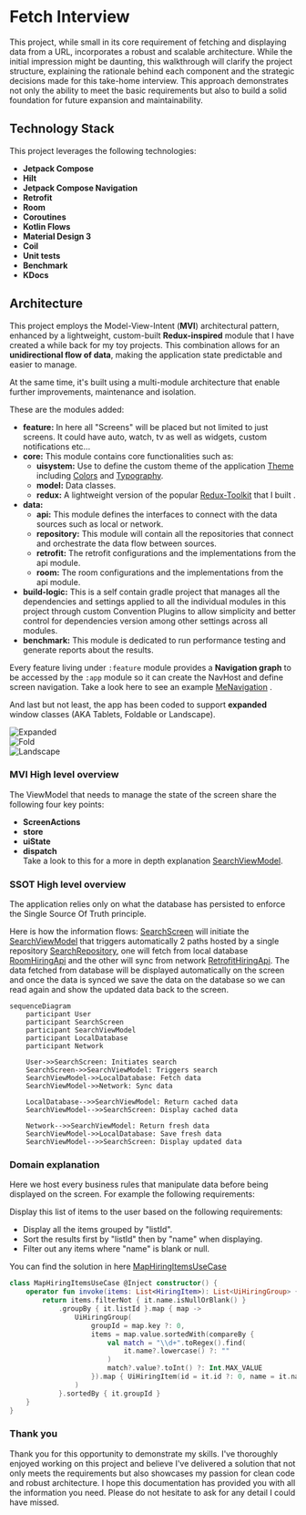 # Fetch Interview
This project, while small in its core requirement of fetching and displaying data from a URL, incorporates a robust and scalable architecture. While the initial impression might be daunting, this walkthrough will clarify the project structure, explaining the rationale behind each component and the strategic decisions made for this take-home interview. This approach demonstrates not only the ability to meet the basic requirements but also to build a solid foundation for future expansion and maintainability.

## Technology Stack

This project leverages the following technologies:

* **Jetpack Compose**
* **Hilt**
* **Jetpack Compose Navigation**
* **Retrofit**
* **Room**
* **Coroutines**
* **Kotlin Flows**
* **Material Design 3**
* **Coil**
* **Unit tests**
* **Benchmark**
* **KDocs**

## Architecture

This project employs the Model-View-Intent (**MVI**) architectural pattern, enhanced by a lightweight, custom-built **Redux-inspired** module that I have created a while back for my toy projects.  This combination allows for an **unidirectional flow of data**, making the application state predictable and easier to manage.

At the same time, it's built using a multi-module architecture that enable further improvements, maintenance and isolation.

These are the modules added:

* **feature:** In here all "Screens" will be placed but not limited to just screens. It could have auto, watch, tv as well as widgets, custom notifications etc...
* **core:** This module contains core functionalities such as:
  * **uisystem:** Use to define the custom theme of the application [Theme](core/uisystem/src/main/kotlin/com/fetch/core/uisystem/theme/Theme.kt) including [Colors](core/uisystem/src/main/kotlin/com/fetch/core/uisystem/theme/Color.kt) and [Typography](core/uisystem/src/main/kotlin/com/fetch/core/uisystem/theme/Type.kt).
  * **model:** Data classes.
  * **redux:** A lightweight version of the popular [Redux-Toolkit](https://redux-toolkit.js.org/tutorials/quick-start) that I built .
* **data:**
  * **api:** This module defines the interfaces to connect with the data sources such as local or network.
  * **repository:** This module will contain all the repositories that connect and orchestrate the data flow between sources.
  * **retrofit:** The retrofit configurations and the implementations from the api module.
  * **room:** The room configurations and the implementations from the api module.
* **build-logic:** This is a self contain gradle project that manages all the dependencies and settings applied to all the individual modules in this project through custom Convention Plugins to allow simplicity and better control for dependencies version among other settings across all modules.
* **benchmark:** This module is dedicated to run performance testing and generate reports about the results.

Every feature living under `:feature` module provides a **Navigation graph** to be accessed by the `:app` module so it can create the NavHost and define screen navigation. Take a look here to see an example [MeNavigation](feature/me/src/main/kotlin/com/fetch/feature/me/MeNavigation.kt) .

And last but not least, the app has been coded to support **expanded** window classes (AKA Tablets, Foldable or Landscape).

![Expanded](imgs/expanded.png)  
![Fold](imgs/fold.png)  
![Landscape](imgs/landscape.png)

### MVI High level overview

The ViewModel that needs to manage the state of the screen share the following four key points:

* **ScreenActions**
* **store**
* **uiState**
* **dispatch**   
  Take a look to this for a more in depth explanation [SearchViewModel](feature/search/src/main/kotlin/com/fetch/feature/search/SearchViewModel.kt).

### SSOT High level overview

The application relies only on what the database has persisted to enforce the Single Source Of Truth principle.

Here is how the information flows: [SearchScreen](feature/search/src/main/kotlin/com/fetch/feature/search/SearchScreen.kt) will initiate the [SearchViewModel](feature/search/src/main/kotlin/com/fetch/feature/search/SearchViewModel.kt) that triggers automatically 2 paths hosted by a single repository [SearchRepository](data/repository/src/main/kotlin/com/fetch/data/repository/SearchRepository.kt), one will fetch from local database [RoomHiringApi](data/room/src/main/kotlin/com/fetch/data/room/RoomHiringApi.kt) and the other will sync from network [RetrofitHiringApi](data/retrofit/src/main/kotlin/com/fetch/data/retrofit/RetrofitHiringApi.kt). The data fetched from database will be displayed automatically on the screen and once the data is synced we save the data on the database so we can read again and show the updated data back to the screen.

```mermaid
sequenceDiagram
    participant User
    participant SearchScreen
    participant SearchViewModel
    participant LocalDatabase
    participant Network

    User->>SearchScreen: Initiates search
    SearchScreen->>SearchViewModel: Triggers search
    SearchViewModel->>LocalDatabase: Fetch data
    SearchViewModel->>Network: Sync data

    LocalDatabase-->>SearchViewModel: Return cached data
    SearchViewModel-->>SearchScreen: Display cached data

    Network-->>SearchViewModel: Return fresh data
    SearchViewModel->>LocalDatabase: Save fresh data
    SearchViewModel-->>SearchScreen: Display updated data
```
### Domain explanation

Here we host every business rules that manipulate data before being displayed on the screen. For example the following requirements:

Display this list of items to the user based on the following requirements:

* Display all the items grouped by "listId".
* Sort the results first by "listId" then by "name" when displaying.
* Filter out any items where "name" is blank or null.

You can find the solution in here [MapHiringItemsUseCase](feature/search/src/main/kotlin/com/fetch/feature/search/domain/MapHiringItemsUseCase.kt)

```kotlin
class MapHiringItemsUseCase @Inject constructor() {
    operator fun invoke(items: List<HiringItem>): List<UiHiringGroup> {
        return items.filterNot { it.name.isNullOrBlank() }
            .groupBy { it.listId }.map { map ->
                UiHiringGroup(
                    groupId = map.key ?: 0,
                    items = map.value.sortedWith(compareBy {
                        val match = "\\d+".toRegex().find(
                            it.name?.lowercase() ?: ""
                        )
                        match?.value?.toInt() ?: Int.MAX_VALUE
                    }).map { UiHiringItem(id = it.id ?: 0, name = it.name ?: "") }
                )
            }.sortedBy { it.groupId }
    }
}
```

### Thank you

Thank you for this opportunity to demonstrate my skills. I've thoroughly enjoyed working on this project and believe I've delivered a solution that not only meets the requirements but also showcases my passion for clean code and robust architecture. I hope this documentation has provided you with all the information you need. Please do not hesitate to ask for any detail I could have missed.